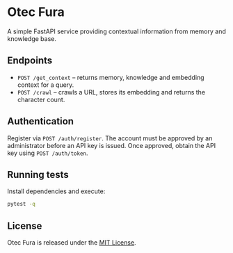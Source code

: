# Otec Fura

A simple FastAPI service providing contextual information from memory and knowledge base.

## Endpoints

- `POST /get_context` – returns memory, knowledge and embedding context for a query.
- `POST /crawl` – crawls a URL, stores its embedding and returns the character count.

## Authentication

Register via `POST /auth/register`. The account must be approved by an administrator
before an API key is issued. Once approved, obtain the API key using
`POST /auth/token`.

## Running tests

Install dependencies and execute:

```bash
pytest -q
```

## License

Otec Fura is released under the [MIT License](LICENSE).
